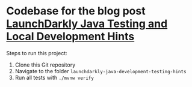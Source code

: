 # Codebase for the blog post [LaunchDarkly Java Testing and Local Development Hints](https://rieckpil.de/launchdarkly-java-testing-and-local-development-hints/)

Steps to run this project:

1. Clone this Git repository
2. Navigate to the folder `launchdarkly-java-development-testing-hints`
3. Run all tests with `./mvnw verify`

